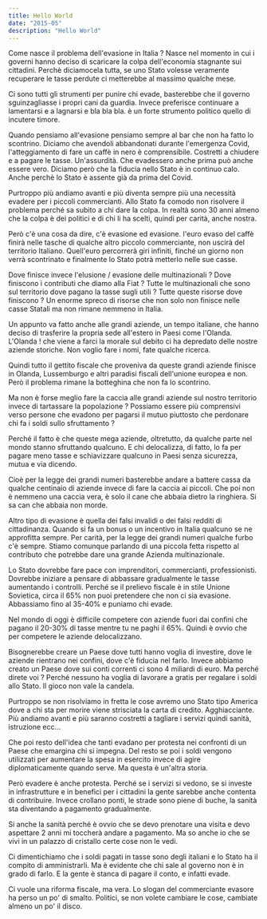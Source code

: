 ```yaml
---
title: Hello World
date: "2015-05"
description: "Hello World"
---
```



Come nasce il problema dell'evasione in Italia ? Nasce nel momento in cui i governi hanno deciso  di scaricare la colpa dell'economia stagnante sui cittadini. Perchè diciamocela tutta, se uno Stato volesse veramente recuperare le tasse perdute ci metterebbe al massimo qualche mese.

Ci sono tutti gli strumenti per punire chi evade, basterebbe che il governo sguinzagliasse i propri cani da guardia. Invece preferisce continuare a lamentarsi e a lagnarsi e bla bla bla. è un forte strumento politico quello di incutere timore. 

Quando pensiamo all'evasione pensiamo sempre al bar che non ha fatto lo scontrino. Diciamo che avendoli
abbandonati durante l'emergenza Covid, l'atteggiamento di fare un caffè in nero è comprensibile.  Costretti a chiudere e a pagare le tasse. Un'assurdità. Che evadessero anche prima può anche essere vero. Diciamo però che la fiducia nello Stato è in continuo calo. Anche perchè lo Stato è assente già da prima del Covid.

Purtroppo più andiamo avanti e più diventa sempre più una necessità evadere per i piccoli commercianti.
Allo Stato fa comodo non risolvere il problema perché sa subito a chi dare la colpa. In realtà sono 30 anni almeno che la colpa è dei politici e di chi li ha scelti, quindi per carità, anche nostra.

Però c'è una cosa da dire, c'è evasione ed evasione. l'euro evaso del caffè finirà nelle tasche di qualche
altro piccolo commerciante, non uscirà del territorio Italiano. Quell'euro percorrerà giri infiniti, finché un giorno non verrà scontrinato e finalmente lo Stato potrà metterlo nelle sue casse.

Dove finisce invece l'elusione / evasione delle multinazionali ? Dove finiscono i contributi che diamo alla Fiat ? 
Tutte le multinazionali che sono sul territorio dove pagano la tasse sugli utili ? Tutte queste risorse dove finiscono ? Un enorme spreco di risorse che non solo non finisce nelle casse Statali  ma non rimane nemmeno in Italia.

Un appunto va fatto anche alle grandi aziende, un tempo italiane, che hanno deciso di trasferire la propria sede all'estero in Paesi come l'Olanda. L'Olanda ! che viene a farci la morale sul debito ci ha depredato delle nostre aziende storiche. Non voglio fare i nomi, fate qualche ricerca.

Quindi tutto il gettito fiscale che proveniva da queste grandi aziende finisce in Olanda, Lussemburgo e altri paradisi fiscali dell'unione europea e non. Però il problema rimane la botteghina che non fa lo scontrino.

Ma non è forse meglio fare la caccia alle grandi aziende sul nostro territorio invece di tartassare la popolazione ? Possiamo essere più comprensivi verso persone che evadono per pagarsi il mutuo piuttosto che perdonare chi fa i soldi sullo sfruttamento ? 

Perché il fatto è che queste mega aziende, oltretutto, da qualche parte nel mondo stanno sfruttando qualcuno. E chi delocalizza, di fatto, lo fa per pagare meno tasse e schiavizzare qualcuno in Paesi senza sicurezza, mutua e via dicendo.

Cioè per la legge dei grandi numeri basterebbe andare a battere cassa da qualche centinaio di aziende invece di fare la caccia ai piccoli. Che poi non è nemmeno una caccia vera, è solo il cane che abbaia dietro la ringhiera. Si sa can che abbaia non morde.

Altro tipo di evasione è quella dei falsi invalidi o dei falsi redditi di cittadinanza. Quando si fa un bonus o un incentivo in Italia qualcuno se ne approfitta sempre. Per carità, per la legge dei grandi numeri qualche furbo c'è sempre. Stiamo comunque parlando di una piccola fetta rispetto al contributo che potrebbe dare una grande Azienda multinazionale.

Lo Stato dovrebbe fare pace con imprenditori, commercianti, professionisti. Dovrebbe iniziare a pensare di abbassare gradualmente le tasse aumentando i controlli. Perché se il prelievo fiscale è in stile Unione Sovietica, circa il 65% non puoi pretendere che non ci sia evasione. Abbassiamo fino al 35-40% e puniamo chi evade.

Nel mondo di oggi è difficile competere con aziende fuori dai confini che pagano il 20-30% di tasse mentre tu ne paghi il 65%. Quindi è ovvio che per competere le aziende delocalizzano.  

Bisognerebbe creare un Paese dove tutti hanno voglia di investire, dove le aziende rientrano nei confini, dove c'è fiducia nel farlo. Invece abbiamo creato un Paese dove sui conti correnti ci sono 4 miliardi di euro. Ma perché direte voi ? Perché nessuno ha voglia di lavorare a gratis per regalare i soldi allo Stato. Il gioco non vale la candela.

Purtroppo se non risolviamo in fretta le cose avremo uno Stato tipo America dove a chi sta per morire viene strisciata la carta di credito. Agghiacciante. Più andiamo avanti e più saranno costretti a tagliare i servizi quindi sanità, istruzione ecc...

Che poi resto dell'idea che tanti evadano per protesta nei confronti di un Paese che emargina chi si impegna. Del resto se poi i soldi vengono utilizzati per aumentare la spesa in esercito invece di agire diplomaticamente quando serve. Ma questa è un'altra storia. 

Però evadere è anche protesta. Perché se i servizi si vedono, se si investe in infrastrutture e in benefici per i cittadini la gente sarebbe anche contenta di contribuire. Invece crollano ponti, le strade sono piene di buche, la sanità sta diventando a pagamento gradualmente. 

Si anche la sanità perché è ovvio che se devo prenotare una visita e devo aspettare 2 anni mi toccherà andare a pagamento. Ma so anche io che se vivi in un palazzo di cristallo certe cose non le vedi.

Ci dimentichiamo che i soldi pagati in tasse sono degli italiani e lo Stato ha il compito di amministrarli. Ma è evidente che chi sale al governo non è in grado di farlo. E la gente è stanca di pagare il conto, e infatti evade.

Ci vuole una riforma fiscale, ma vera. Lo slogan del commerciante evasore ha perso un po' di smalto. Politici, se non volete cambiare le cose, cambiate almeno un po' il disco.




    



